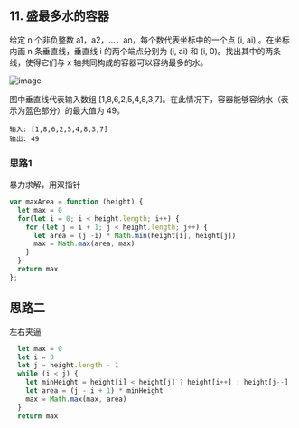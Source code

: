 ## 11. 盛最多水的容器
给定 n 个非负整数 a1，a2，...，an，每个数代表坐标中的一个点 (i, ai) 。在坐标内画 n 条垂直线，垂直线 i 的两个端点分别为 (i, ai) 和 (i, 0)。找出其中的两条线，使得它们与 x 轴共同构成的容器可以容纳最多的水。

![image](https://aliyun-lc-upload.oss-cn-hangzhou.aliyuncs.com/aliyun-lc-upload/uploads/2018/07/25/question_11.jpg)

图中垂直线代表输入数组 [1,8,6,2,5,4,8,3,7]。在此情况下，容器能够容纳水（表示为蓝色部分）的最大值为 49。

```
输入: [1,8,6,2,5,4,8,3,7]
输出: 49
```

### 思路1 
暴力求解，用双指针
```javascript
var maxArea = function (height) {
  let max = 0
  for(let i = 0; i < height.length; i++) {
    for (let j = i + 1; j < height.length; j++) {
      let area = (j -i) * Math.min(height[i], height[j])
      max = Math.max(area, max)
    }
  }
  return max
};
```

## 思路二
左右夹逼
```javascript
  let max = 0
  let i = 0
  let j = height.length - 1
  while (i < j) {
    let minHeight = height[i] < height[j] ? height[i++] : height[j--]
    let area = (j - i + 1) * minHeight
    max = Math.max(max, area)
  }
  return max
```